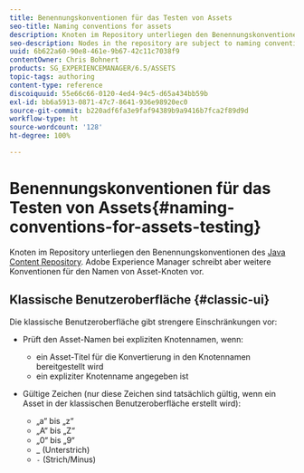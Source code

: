 ```yaml
---
title: Benennungskonventionen für das Testen von Assets
seo-title: Naming conventions for assets
description: Knoten im Repository unterliegen den Benennungskonventionen des Java Content Repository. Adobe Experience Manager schreibt jedoch weitere Konventionen für den Namen von Asset-Knoten vor.
seo-description: Nodes in the repository are subject to naming conventions of the Java Content Repository. However, Adobe Experience Manager imposes further conventions for the name of asset nodes.
uuid: 6b622a60-90e8-461e-9b67-42c11c7038f9
contentOwner: Chris Bohnert
products: SG_EXPERIENCEMANAGER/6.5/ASSETS
topic-tags: authoring
content-type: reference
discoiquuid: 55e66c66-0120-4ed4-94c5-d65a434bb59b
exl-id: bb6a5913-0871-47c7-8641-936e98920ec0
source-git-commit: b220adf6fa3e9faf94389b9a9416b7fca2f89d9d
workflow-type: ht
source-wordcount: '128'
ht-degree: 100%

---
```


# Benennungskonventionen für das Testen von Assets{#naming-conventions-for-assets-testing}

Knoten im Repository unterliegen den Benennungskonventionen des [Java Content Repository](/help/sites-developing/the-basics.md#java-content-repository). Adobe Experience Manager schreibt aber weitere Konventionen für den Namen von Asset-Knoten vor.

## Klassische Benutzeroberfläche {#classic-ui}

Die klassische Benutzeroberfläche gibt strengere Einschränkungen vor:

* Prüft den Asset-Namen bei expliziten Knotennamen, wenn:

   * ein Asset-Titel für die Konvertierung in den Knotennamen bereitgestellt wird
   * ein expliziter Knotenname angegeben ist

* Gültige Zeichen (nur diese Zeichen sind tatsächlich gültig, wenn ein Asset in der klassischen Benutzeroberfläche erstellt wird):

   * „a“ bis „z“
   * „A“ bis „Z“
   * „0“ bis „9“
   * _ (Unterstrich)
   * `-` (Strich/Minus)
